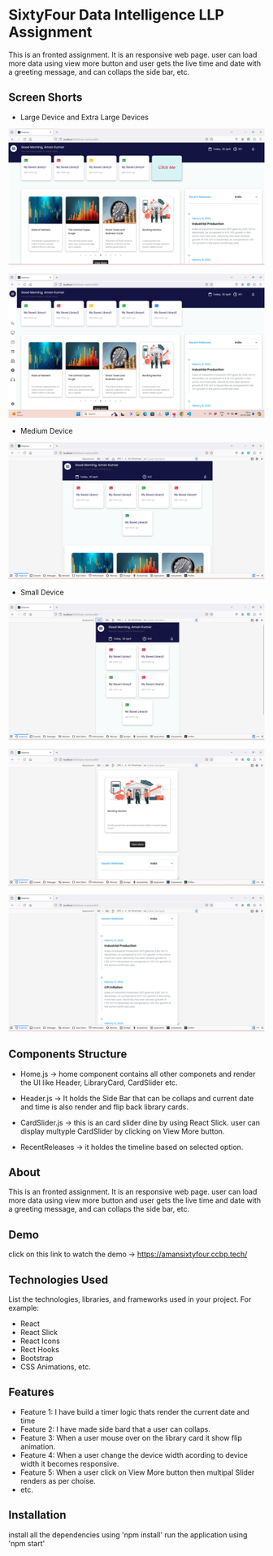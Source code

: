 # SixtyFour Data Intelligence LLP Assignment

This is an fronted assignment. It is an responsive web page. user can load more data using view more button and user gets the live time and date with a greeting message, and can collaps the side bar, etc.


## Screen Shorts

- Large Device and Extra Large Devices

![Screenshot](./screen-shorts/lg-device-1.png)

![Screenshot](./screen-shorts/lg-device-2.png)

- Medium Device

![Screenshot](./screen-shorts/medium-device.png)

- Small Device

![Screenshot](./screen-shorts/small-device-1.png)

![Screenshot](./screen-shorts/small-device-2.png)

![Screenshot](./screen-shorts/small-device-3.png)

## Components Structure

- Home.js -> home component contains all other componets and render the UI like Header, LibraryCard, CardSlider etc.

- Header.js -> It holds the Side Bar that can be collaps and current date and time is also render and flip back library cards.

- CardSlider.js -> this is an card slider dine by using React Slick. user can display multyple CardSlider by clicking on View More button.

- RecentReleases -> it holdes the timeline based on selected option.


## About

This is an fronted assignment. It is an responsive web page. user can load more data using view more button and user gets the live time and date with a greeting message, and can collaps the side bar, etc.

## Demo
click on this link to watch the demo -> https://amansixtyfour.ccbp.tech/

## Technologies Used

List the technologies, libraries, and frameworks used in your project. For example:
- React
- React Slick
- React Icons 
- Rect Hooks
- Bootstrap
- CSS Animations, etc.

## Features

- Feature 1: I have build a timer logic thats render the current date and time
- Feature 2: I have made side bard that a user can collaps.
- Feature 3: When a user mouse over on the library card it show flip animation.
- Feature 4: When a user change the device width acording to device width it becomes responsive.
- Feature 5: When a user click on View More button then multipal Slider renders as per choise.
- etc.

## Installation

install all the dependencies using 'npm install'
run the application using 'npm start'



